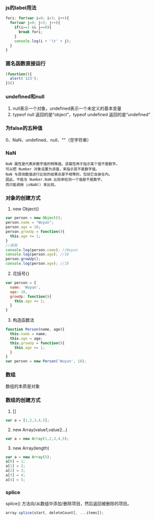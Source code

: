 ### js的label用法
```js
fori: for(var i=0; i<3; i++){
  for(var j=0; j<3; j++){
    if(i==1 && j==0){
      break fori;
    }
    console.log(i + '\t' + j);
  }
}
```

### 匿名函数直接运行
```js
(function(){
  alert('123');
})()
```

### undefined和null
1. null表示一个对象，undefined表示一个未定义的基本变量
2. typeof null 返回的是“object”，typeof undefined 返回的是“undefined”

### 为false的五种值
0、NaN、undefined、null、""（空字符串）
### NaN
```
NaN 属性是代表非数字值的特殊值。该属性用于指示某个值不是数字。
可以把 Number 对象设置为该值，来指示其不是数字值。
NaN 与其他数值进行比较的结果总是不相等的，包括它自身在内。
因此，不能与 Number.NaN 比较来检测一个值是不是数字，
而只能调用 isNaN() 来比较。
```
### 对象的创建方式
1. new Object()
```js
var person = new Object();
person.name = "Wuyun";
person.age = 18;
person.growUp = function(){
  this.age += 1;
}
//调用
console.log(person.name); //Wuyun
console.log(person.age); //18
person.growUp();
console.log(person.age); //19
```
2. 花括号{}
```js
var person = {
  name: 'Wuyun',
  age: 18,
  growUp: function(){
    this.age += 1;
  }
}
```
3. 构造函数法
```js
function Person(name, age){
  this.name = name;
  this.age = age;
  this.growUp = function(){
    this.age += 1;
  }
}
var person = new Person('Wuyun', 18);
```

### 数组
数组的本质是对象

### 数组的创建方式
1. []
```js
var a = [1,2,3,4,5];
```
2. new Array(value1,value2...)
```js
var a = new Array(1,2,3,4,5);
```
3. new Array(length)
```js
var a = new Array(5);
a[0] = 1;
a[1] = 2;
a[2] = 3;
a[3] = 4;
a[4] = 5;
```

### splice
splice() 方法向/从数组中添加/删除项目，然后返回被删除的项目。
```js
array.splice(start, deleteCount[, ...items]);
```
